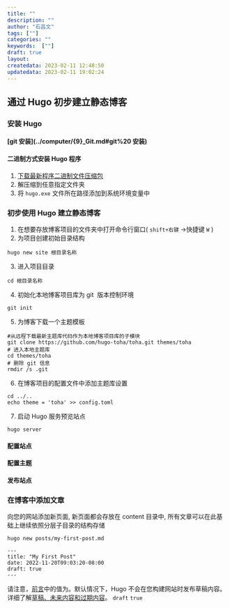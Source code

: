 ```yaml
---
title: ""
description: ""
author: "石昌文"
tags: [""]
categories: ""
keywords:  [""]
draft: true
layout: 
createdata: 2023-02-11 12:48:50
updatedata: 2023-02-11 19:02:24
---
```


## 通过 Hugo 初步建立静态博客

### 安装 Hugo

#### [git 安装](../computer/{9}_Git.md#git%20 安装)

#### 二进制方式安装 Hugo 程序

1. [下载最新程序二进制文件压缩包](https://github.com/gohugoio/hugo/releases/latest)
2. 解压缩到任意指定文件夹
3. 将 `hugo.exe` 文件所在路径添加到系统环境变量中

### 初步使用 Hugo 建立静态博客

1. 在想要存放博客项目的文件夹中打开命令行窗口( `shift+右键` ->快捷键 `W` )
2. 为项目创建初始目录结构 
```
hugo new site 根目录名称
```
3. 进入项目目录 
```
cd 根目录名称
```
4. 初始化本地博客项目库为 git  版本控制环境 
```
git init
```
5. 为博客下载一个主题模板
```
#从远程下载最新主题库代码作为本地博客项目库的子模块
git clone https://github.com/hugo-toha/toha.git themes/toha
# 进入本地主题库
cd themes/toha
# 删除 git 信息
rmdir /s .git
```
6. 在博客项目的配置文件中添加主题库设置
```
cd ../..
echo theme = 'toha' >> config.toml
```
7. 启动 Hugo 服务预览站点
```
hugo server
```

#### 配置站点

#### 配置主题

#### 发布站点

### 在博客中添加文章

向您的网站添加新页面, 新页面都会存放在 content 目录中, 所有文章可以在此基础上继续依照分层子目录的结构存储

```text
hugo new posts/my-first-post.md
```



```text
---
title: "My First Post"
date: 2022-11-20T09:03:20-08:00
draft: true
---
```

请注意，[前言](https://gohugo.io/content-management/front-matter)中的值为。默认情况下，Hugo 不会在您构建网站时发布草稿内容。详细了解[草稿、未来内容和过期内容](https://gohugo.io/getting-started/usage/#draft-future-and-expired-content)。 `draft` `true`
